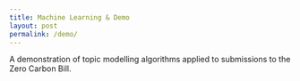 ```yaml
---
title: Machine Learning & Demo
layout: post
permalink: /demo/
---
```


<p class="t-intro">
  A demonstration of topic modelling algorithms applied to submissions
  to the Zero Carbon Bill.  
</p>
